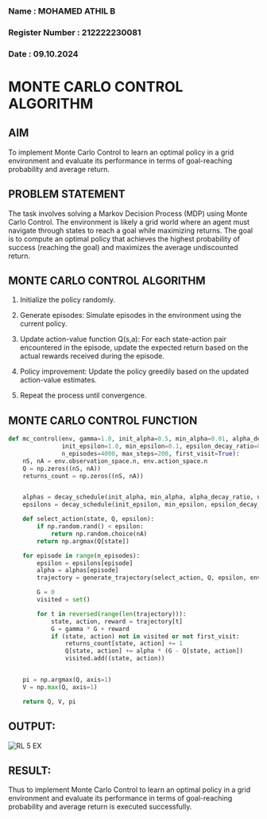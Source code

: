 ### Name : MOHAMED ATHIL B
### Register Number : 212222230081
### Date : 09.10.2024

# MONTE CARLO CONTROL ALGORITHM

## AIM
To implement Monte Carlo Control to learn an optimal policy in a grid environment and evaluate its performance in terms of 
goal-reaching probability and average return.

## PROBLEM STATEMENT
The task involves solving a Markov Decision Process (MDP) using Monte Carlo Control. 
The environment is likely a grid world where an agent must navigate through states to reach a goal while maximizing returns. 
The goal is to compute an optimal policy that achieves the highest probability of success (reaching the goal) and maximizes the average undiscounted return.

## MONTE CARLO CONTROL ALGORITHM

1. Initialize the policy randomly.

2. Generate episodes: Simulate episodes in the environment using the current policy.

3. Update action-value function Q(s,a): For each state-action pair encountered in the episode,
   update the expected return based on the actual rewards received during the episode.

5. Policy improvement: Update the policy greedily based on the updated action-value estimates.

6. Repeat the process until convergence.

## MONTE CARLO CONTROL FUNCTION
```python
def mc_control(env, gamma=1.0, init_alpha=0.5, min_alpha=0.01, alpha_decay_ratio=0.5,
               init_epsilon=1.0, min_epsilon=0.1, epsilon_decay_ratio=0.9,
               n_episodes=4000, max_steps=200, first_visit=True):
    nS, nA = env.observation_space.n, env.action_space.n
    Q = np.zeros((nS, nA))
    returns_count = np.zeros((nS, nA))


    alphas = decay_schedule(init_alpha, min_alpha, alpha_decay_ratio, n_episodes)
    epsilons = decay_schedule(init_epsilon, min_epsilon, epsilon_decay_ratio, n_episodes)

    def select_action(state, Q, epsilon):
        if np.random.rand() < epsilon:
            return np.random.choice(nA)
        return np.argmax(Q[state])

    for episode in range(n_episodes):
        epsilon = epsilons[episode]
        alpha = alphas[episode]
        trajectory = generate_trajectory(select_action, Q, epsilon, env, max_steps)

        G = 0
        visited = set()

        for t in reversed(range(len(trajectory))):
            state, action, reward = trajectory[t]
            G = gamma * G + reward
            if (state, action) not in visited or not first_visit:
                returns_count[state, action] += 1
                Q[state, action] += alpha * (G - Q[state, action])
                visited.add((state, action))


    pi = np.argmax(Q, axis=1)
    V = np.max(Q, axis=1)

    return Q, V, pi

```
## OUTPUT:

![RL 5 EX](https://github.com/user-attachments/assets/ac683f9c-cce3-4497-81e8-6ef17ea99717)



## RESULT:
Thus to implement Monte Carlo Control to learn an optimal policy in a grid environment and evaluate its performance in terms of 
goal-reaching probability and average return is executed successfully.
